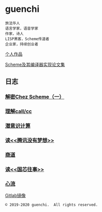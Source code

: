 # guenchi

```
旅法华人
语言学家，语音学家
作家，诗人
LISP黑客，Scheme传道者
企业家，持续创业者
```

[个人作品](0x0000.md)

[Scheme及其编译器实现论文集](https://guenchi.github.io/Scheme/) 

## 日志

### [解密Chez Scheme（一）](0x7c06.md)

### [理解call/cc](0x7c05.md)

### [潜意识计算](0x7c04.md)

### [读<<腾讯没有梦想>>](0x7c03.md)

### [商道](0x7c02.md)

### [读<<国芯往事>>](0x7c01.md)

### [心流](0x7c00.md)


[Gitlab镜像](https://guenchi.gitlab.io)

```
© 2019-2020 guenchi.  All rights reserved.
```
